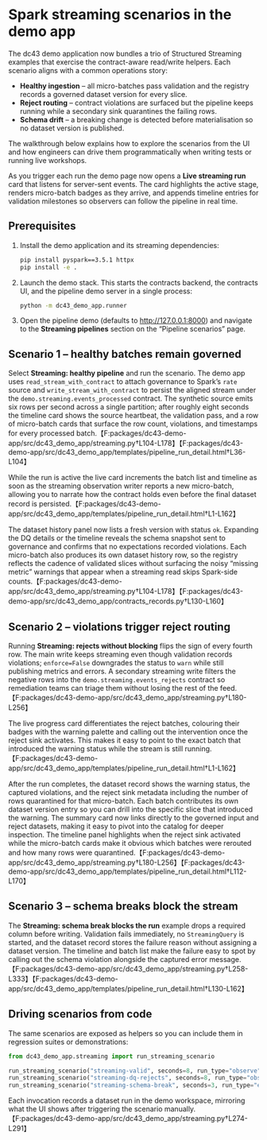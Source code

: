 # Spark streaming scenarios in the demo app

The dc43 demo application now bundles a trio of Structured Streaming examples
that exercise the contract-aware read/write helpers. Each scenario aligns with a
common operations story:

* **Healthy ingestion** – all micro-batches pass validation and the registry
  records a governed dataset version for every slice.
* **Reject routing** – contract violations are surfaced but the pipeline keeps
  running while a secondary sink quarantines the failing rows.
* **Schema drift** – a breaking change is detected before materialisation so no
  dataset version is published.

The walkthrough below explains how to explore the scenarios from the UI and how
engineers can drive them programmatically when writing tests or running live
workshops.

As you trigger each run the demo page now opens a **Live streaming run** card
that listens for server-sent events. The card highlights the active stage,
renders micro-batch badges as they arrive, and appends timeline entries for
validation milestones so observers can follow the pipeline in real time.

## Prerequisites

1. Install the demo application and its streaming dependencies:

   ```bash
   pip install pyspark==3.5.1 httpx
   pip install -e .
   ```

2. Launch the demo stack. This starts the contracts backend, the contracts UI,
   and the pipeline demo server in a single process:

   ```bash
   python -m dc43_demo_app.runner
   ```

3. Open the pipeline demo (defaults to http://127.0.0.1:8000) and navigate to
   the **Streaming pipelines** section on the “Pipeline scenarios” page.

## Scenario 1 – healthy batches remain governed

Select **Streaming: healthy pipeline** and run the scenario. The demo app uses
`read_stream_with_contract` to attach governance to Spark’s `rate` source and
`write_stream_with_contract` to persist the aligned stream under the
`demo.streaming.events_processed` contract. The synthetic source emits six
rows per second across a single partition; after roughly eight seconds the
timeline card shows the source heartbeat, the validation pass, and a row of
micro-batch cards that surface the row count, violations, and timestamps for
every processed batch.【F:packages/dc43-demo-app/src/dc43_demo_app/streaming.py†L104-L178】【F:packages/dc43-demo-app/src/dc43_demo_app/templates/pipeline_run_detail.html†L36-L104】

While the run is active the live card increments the batch list and timeline as
soon as the streaming observation writer reports a new micro-batch, allowing
you to narrate how the contract holds even before the final dataset record is
persisted.【F:packages/dc43-demo-app/src/dc43_demo_app/templates/pipeline_run_detail.html†L1-L162】

The dataset history panel now lists a fresh version with status `ok`. Expanding
the DQ details or the timeline reveals the schema snapshot sent to governance
and confirms that no expectations recorded violations. Each micro-batch also
produces its own dataset history row, so the registry reflects the cadence of
validated slices without surfacing the noisy “missing metric” warnings that
appear when a streaming read skips Spark-side counts.【F:packages/dc43-demo-app/src/dc43_demo_app/streaming.py†L104-L178】【F:packages/dc43-demo-app/src/dc43_demo_app/contracts_records.py†L130-L160】

## Scenario 2 – violations trigger reject routing

Running **Streaming: rejects without blocking** flips the sign of every fourth
row. The main write keeps streaming even though validation records violations;
`enforce=False` downgrades the status to `warn` while still publishing metrics
and errors. A secondary streaming write filters the negative rows into the
`demo.streaming.events_rejects` contract so remediation teams can triage them
without losing the rest of the feed.【F:packages/dc43-demo-app/src/dc43_demo_app/streaming.py†L180-L256】

The live progress card differentiates the reject batches, colouring their
badges with the warning palette and calling out the intervention once the
reject sink activates. This makes it easy to point to the exact batch that
introduced the warning status while the stream is still running.【F:packages/dc43-demo-app/src/dc43_demo_app/templates/pipeline_run_detail.html†L1-L162】

After the run completes, the dataset record shows the warning status, the
captured violations, and the reject sink metadata including the number of rows
quarantined for that micro-batch. Each batch contributes its own dataset
version entry so you can drill into the specific slice that introduced the
warning. The summary card now links directly to the governed input and reject
datasets, making it easy to pivot into the catalog for deeper inspection. The
timeline panel highlights when the reject sink activated while the micro-batch
cards make it obvious which batches were rerouted and how many rows were
quarantined.【F:packages/dc43-demo-app/src/dc43_demo_app/streaming.py†L180-L256】【F:packages/dc43-demo-app/src/dc43_demo_app/templates/pipeline_run_detail.html†L112-L170】

## Scenario 3 – schema breaks block the stream

The **Streaming: schema break blocks the run** example drops a required column
before writing. Validation fails immediately, no `StreamingQuery` is started,
and the dataset record stores the failure reason without assigning a dataset
version. The timeline and batch list make the failure easy to spot by calling
out the schema violation alongside the captured error message.【F:packages/dc43-demo-app/src/dc43_demo_app/streaming.py†L258-L333】【F:packages/dc43-demo-app/src/dc43_demo_app/templates/pipeline_run_detail.html†L130-L162】

## Driving scenarios from code

The same scenarios are exposed as helpers so you can include them in regression
suites or demonstrations:

```python
from dc43_demo_app.streaming import run_streaming_scenario

run_streaming_scenario("streaming-valid", seconds=8, run_type="observe")
run_streaming_scenario("streaming-dq-rejects", seconds=8, run_type="observe")
run_streaming_scenario("streaming-schema-break", seconds=3, run_type="enforce")
```

Each invocation records a dataset run in the demo workspace, mirroring what the
UI shows after triggering the scenario manually.【F:packages/dc43-demo-app/src/dc43_demo_app/streaming.py†L274-L291】
